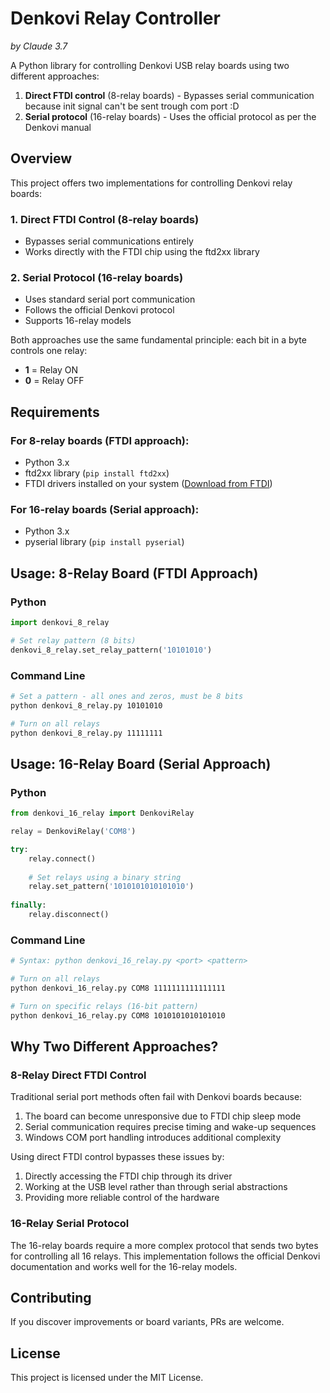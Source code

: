 # Denkovi Relay Controller

_by Claude 3.7_

A Python library for controlling Denkovi USB relay boards using two different approaches:
1. **Direct FTDI control** (8-relay boards) - Bypasses serial communication because init signal can't be sent trough com port :D
2. **Serial protocol** (16-relay boards) - Uses the official protocol as per the Denkovi manual


## Overview

This project offers two implementations for controlling Denkovi relay boards:

### 1. Direct FTDI Control (8-relay boards)
- Bypasses serial communications entirely
- Works directly with the FTDI chip using the ftd2xx library


### 2. Serial Protocol (16-relay boards)
- Uses standard serial port communication
- Follows the official Denkovi protocol
- Supports 16-relay models

Both approaches use the same fundamental principle: each bit in a byte controls one relay:
- **1** = Relay ON  
- **0** = Relay OFF  

## Requirements

### For 8-relay boards (FTDI approach):
- Python 3.x
- ftd2xx library (`pip install ftd2xx`)
- FTDI drivers installed on your system ([Download from FTDI](https://ftdichip.com/drivers/))

### For 16-relay boards (Serial approach):
- Python 3.x
- pyserial library (`pip install pyserial`)

## Usage: 8-Relay Board (FTDI Approach)

### Python
```python
import denkovi_8_relay

# Set relay pattern (8 bits)
denkovi_8_relay.set_relay_pattern('10101010')
```

### Command Line
```bash
# Set a pattern - all ones and zeros, must be 8 bits
python denkovi_8_relay.py 10101010

# Turn on all relays
python denkovi_8_relay.py 11111111
```



## Usage: 16-Relay Board (Serial Approach)

### Python
```python
from denkovi_16_relay import DenkoviRelay

relay = DenkoviRelay('COM8')

try:
    relay.connect()
    
    # Set relays using a binary string
    relay.set_pattern('1010101010101010')
    
finally:
    relay.disconnect()
```

### Command Line
```bash
# Syntax: python denkovi_16_relay.py <port> <pattern>

# Turn on all relays
python denkovi_16_relay.py COM8 1111111111111111

# Turn on specific relays (16-bit pattern)
python denkovi_16_relay.py COM8 1010101010101010
```




## Why Two Different Approaches?

### 8-Relay Direct FTDI Control

Traditional serial port methods often fail with Denkovi boards because:
1. The board can become unresponsive due to FTDI chip sleep mode
2. Serial communication requires precise timing and wake-up sequences
3. Windows COM port handling introduces additional complexity

Using direct FTDI control bypasses these issues by:
1. Directly accessing the FTDI chip through its driver
2. Working at the USB level rather than through serial abstractions
3. Providing more reliable control of the hardware

### 16-Relay Serial Protocol

The 16-relay boards require a more complex protocol that sends two bytes 
for controlling all 16 relays. This implementation follows the official 
Denkovi documentation and works well for the 16-relay models.

## Contributing

If you discover improvements or board variants, PRs are welcome.



## License

This project is licensed under the MIT License.

